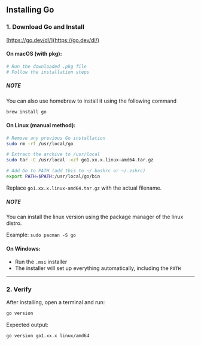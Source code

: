 ## Installing Go

###  1. Download Go and Install

[https://go.dev/dl/](https://go.dev/dl/)

#### On macOS (with pkg):

```bash
# Run the downloaded .pkg file
# Follow the installation steps
```

##### NOTE
You can also use homebrew to install it using the following command

```bash
brew install go
```

#### On Linux (manual method):

```bash
# Remove any previous Go installation
sudo rm -rf /usr/local/go

# Extract the archive to /usr/local
sudo tar -C /usr/local -xzf go1.xx.x.linux-amd64.tar.gz

# Add Go to PATH (add this to ~/.bashrc or ~/.zshrc)
export PATH=$PATH:/usr/local/go/bin
```

Replace `go1.xx.x.linux-amd64.tar.gz` with the actual filename.

##### NOTE
You can install the linux version using the package manager of the linux distro.

Example: `sudo pacman -S go`

#### On Windows:

* Run the `.msi` installer
* The installer will set up everything automatically, including the `PATH`

---

### 2. Verify

After installing, open a terminal and run:

```bash
go version
```

Expected output:

```bash
go version go1.xx.x linux/amd64
```
